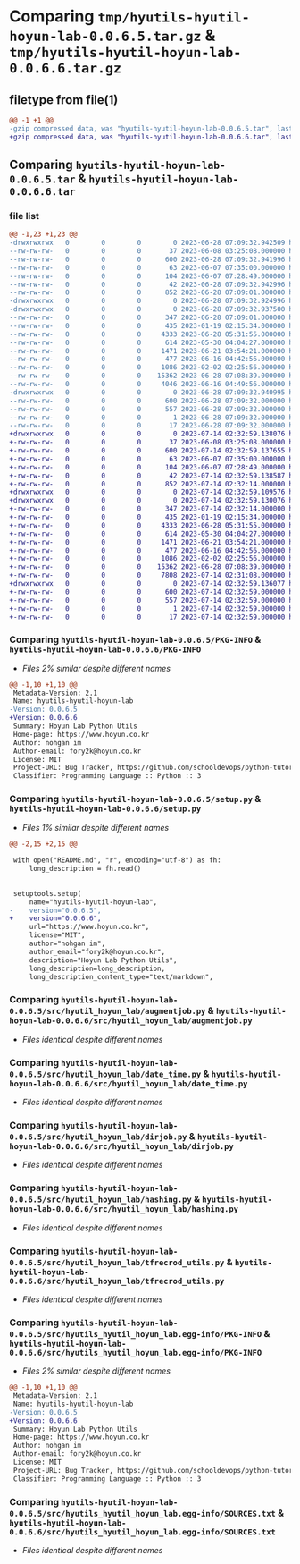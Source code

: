 # Comparing `tmp/hyutils-hyutil-hoyun-lab-0.0.6.5.tar.gz` & `tmp/hyutils-hyutil-hoyun-lab-0.0.6.6.tar.gz`

## filetype from file(1)

```diff
@@ -1 +1 @@
-gzip compressed data, was "hyutils-hyutil-hoyun-lab-0.0.6.5.tar", last modified: Wed Jun 28 07:09:32 2023, max compression
+gzip compressed data, was "hyutils-hyutil-hoyun-lab-0.0.6.6.tar", last modified: Fri Jul 14 02:32:59 2023, max compression
```

## Comparing `hyutils-hyutil-hoyun-lab-0.0.6.5.tar` & `hyutils-hyutil-hoyun-lab-0.0.6.6.tar`

### file list

```diff
@@ -1,23 +1,23 @@
-drwxrwxrwx   0        0        0        0 2023-06-28 07:09:32.942509 hyutils-hyutil-hoyun-lab-0.0.6.5/
--rw-rw-rw-   0        0        0       37 2023-06-08 03:25:08.000000 hyutils-hyutil-hoyun-lab-0.0.6.5/LICENSE.txt
--rw-rw-rw-   0        0        0      600 2023-06-28 07:09:32.941996 hyutils-hyutil-hoyun-lab-0.0.6.5/PKG-INFO
--rw-rw-rw-   0        0        0       63 2023-06-07 07:35:00.000000 hyutils-hyutil-hoyun-lab-0.0.6.5/README.md
--rw-rw-rw-   0        0        0      104 2023-06-07 07:28:49.000000 hyutils-hyutil-hoyun-lab-0.0.6.5/pyproject.toml
--rw-rw-rw-   0        0        0       42 2023-06-28 07:09:32.942996 hyutils-hyutil-hoyun-lab-0.0.6.5/setup.cfg
--rw-rw-rw-   0        0        0      852 2023-06-28 07:09:01.000000 hyutils-hyutil-hoyun-lab-0.0.6.5/setup.py
-drwxrwxrwx   0        0        0        0 2023-06-28 07:09:32.924996 hyutils-hyutil-hoyun-lab-0.0.6.5/src/
-drwxrwxrwx   0        0        0        0 2023-06-28 07:09:32.937500 hyutils-hyutil-hoyun-lab-0.0.6.5/src/hyutil_hoyun_lab/
--rw-rw-rw-   0        0        0      347 2023-06-28 07:09:01.000000 hyutils-hyutil-hoyun-lab-0.0.6.5/src/hyutil_hoyun_lab/__init__.py
--rw-rw-rw-   0        0        0      435 2023-01-19 02:15:34.000000 hyutils-hyutil-hoyun-lab-0.0.6.5/src/hyutil_hoyun_lab/appcontrol.py
--rw-rw-rw-   0        0        0     4333 2023-06-28 05:31:55.000000 hyutils-hyutil-hoyun-lab-0.0.6.5/src/hyutil_hoyun_lab/augmentjob.py
--rw-rw-rw-   0        0        0      614 2023-05-30 04:04:27.000000 hyutils-hyutil-hoyun-lab-0.0.6.5/src/hyutil_hoyun_lab/date_time.py
--rw-rw-rw-   0        0        0     1471 2023-06-21 03:54:21.000000 hyutils-hyutil-hoyun-lab-0.0.6.5/src/hyutil_hoyun_lab/dirjob.py
--rw-rw-rw-   0        0        0      477 2023-06-16 04:42:56.000000 hyutils-hyutil-hoyun-lab-0.0.6.5/src/hyutil_hoyun_lab/filejob.py
--rw-rw-rw-   0        0        0     1086 2023-02-02 02:25:56.000000 hyutils-hyutil-hoyun-lab-0.0.6.5/src/hyutil_hoyun_lab/hashing.py
--rw-rw-rw-   0        0        0    15362 2023-06-28 07:08:39.000000 hyutils-hyutil-hoyun-lab-0.0.6.5/src/hyutil_hoyun_lab/tfrecrod_utils.py
--rw-rw-rw-   0        0        0     4046 2023-06-16 04:49:56.000000 hyutils-hyutil-hoyun-lab-0.0.6.5/src/hyutil_hoyun_lab/xml_util.py
-drwxrwxrwx   0        0        0        0 2023-06-28 07:09:32.940995 hyutils-hyutil-hoyun-lab-0.0.6.5/src/hyutils_hyutil_hoyun_lab.egg-info/
--rw-rw-rw-   0        0        0      600 2023-06-28 07:09:32.000000 hyutils-hyutil-hoyun-lab-0.0.6.5/src/hyutils_hyutil_hoyun_lab.egg-info/PKG-INFO
--rw-rw-rw-   0        0        0      557 2023-06-28 07:09:32.000000 hyutils-hyutil-hoyun-lab-0.0.6.5/src/hyutils_hyutil_hoyun_lab.egg-info/SOURCES.txt
--rw-rw-rw-   0        0        0        1 2023-06-28 07:09:32.000000 hyutils-hyutil-hoyun-lab-0.0.6.5/src/hyutils_hyutil_hoyun_lab.egg-info/dependency_links.txt
--rw-rw-rw-   0        0        0       17 2023-06-28 07:09:32.000000 hyutils-hyutil-hoyun-lab-0.0.6.5/src/hyutils_hyutil_hoyun_lab.egg-info/top_level.txt
+drwxrwxrwx   0        0        0        0 2023-07-14 02:32:59.138076 hyutils-hyutil-hoyun-lab-0.0.6.6/
+-rw-rw-rw-   0        0        0       37 2023-06-08 03:25:08.000000 hyutils-hyutil-hoyun-lab-0.0.6.6/LICENSE.txt
+-rw-rw-rw-   0        0        0      600 2023-07-14 02:32:59.137655 hyutils-hyutil-hoyun-lab-0.0.6.6/PKG-INFO
+-rw-rw-rw-   0        0        0       63 2023-06-07 07:35:00.000000 hyutils-hyutil-hoyun-lab-0.0.6.6/README.md
+-rw-rw-rw-   0        0        0      104 2023-06-07 07:28:49.000000 hyutils-hyutil-hoyun-lab-0.0.6.6/pyproject.toml
+-rw-rw-rw-   0        0        0       42 2023-07-14 02:32:59.138587 hyutils-hyutil-hoyun-lab-0.0.6.6/setup.cfg
+-rw-rw-rw-   0        0        0      852 2023-07-14 02:32:14.000000 hyutils-hyutil-hoyun-lab-0.0.6.6/setup.py
+drwxrwxrwx   0        0        0        0 2023-07-14 02:32:59.109576 hyutils-hyutil-hoyun-lab-0.0.6.6/src/
+drwxrwxrwx   0        0        0        0 2023-07-14 02:32:59.130076 hyutils-hyutil-hoyun-lab-0.0.6.6/src/hyutil_hoyun_lab/
+-rw-rw-rw-   0        0        0      347 2023-07-14 02:32:14.000000 hyutils-hyutil-hoyun-lab-0.0.6.6/src/hyutil_hoyun_lab/__init__.py
+-rw-rw-rw-   0        0        0      435 2023-01-19 02:15:34.000000 hyutils-hyutil-hoyun-lab-0.0.6.6/src/hyutil_hoyun_lab/appcontrol.py
+-rw-rw-rw-   0        0        0     4333 2023-06-28 05:31:55.000000 hyutils-hyutil-hoyun-lab-0.0.6.6/src/hyutil_hoyun_lab/augmentjob.py
+-rw-rw-rw-   0        0        0      614 2023-05-30 04:04:27.000000 hyutils-hyutil-hoyun-lab-0.0.6.6/src/hyutil_hoyun_lab/date_time.py
+-rw-rw-rw-   0        0        0     1471 2023-06-21 03:54:21.000000 hyutils-hyutil-hoyun-lab-0.0.6.6/src/hyutil_hoyun_lab/dirjob.py
+-rw-rw-rw-   0        0        0      477 2023-06-16 04:42:56.000000 hyutils-hyutil-hoyun-lab-0.0.6.6/src/hyutil_hoyun_lab/filejob.py
+-rw-rw-rw-   0        0        0     1086 2023-02-02 02:25:56.000000 hyutils-hyutil-hoyun-lab-0.0.6.6/src/hyutil_hoyun_lab/hashing.py
+-rw-rw-rw-   0        0        0    15362 2023-06-28 07:08:39.000000 hyutils-hyutil-hoyun-lab-0.0.6.6/src/hyutil_hoyun_lab/tfrecrod_utils.py
+-rw-rw-rw-   0        0        0     7808 2023-07-14 02:31:08.000000 hyutils-hyutil-hoyun-lab-0.0.6.6/src/hyutil_hoyun_lab/xml_util.py
+drwxrwxrwx   0        0        0        0 2023-07-14 02:32:59.136077 hyutils-hyutil-hoyun-lab-0.0.6.6/src/hyutils_hyutil_hoyun_lab.egg-info/
+-rw-rw-rw-   0        0        0      600 2023-07-14 02:32:59.000000 hyutils-hyutil-hoyun-lab-0.0.6.6/src/hyutils_hyutil_hoyun_lab.egg-info/PKG-INFO
+-rw-rw-rw-   0        0        0      557 2023-07-14 02:32:59.000000 hyutils-hyutil-hoyun-lab-0.0.6.6/src/hyutils_hyutil_hoyun_lab.egg-info/SOURCES.txt
+-rw-rw-rw-   0        0        0        1 2023-07-14 02:32:59.000000 hyutils-hyutil-hoyun-lab-0.0.6.6/src/hyutils_hyutil_hoyun_lab.egg-info/dependency_links.txt
+-rw-rw-rw-   0        0        0       17 2023-07-14 02:32:59.000000 hyutils-hyutil-hoyun-lab-0.0.6.6/src/hyutils_hyutil_hoyun_lab.egg-info/top_level.txt
```

### Comparing `hyutils-hyutil-hoyun-lab-0.0.6.5/PKG-INFO` & `hyutils-hyutil-hoyun-lab-0.0.6.6/PKG-INFO`

 * *Files 2% similar despite different names*

```diff
@@ -1,10 +1,10 @@
 Metadata-Version: 2.1
 Name: hyutils-hyutil-hoyun-lab
-Version: 0.0.6.5
+Version: 0.0.6.6
 Summary: Hoyun Lab Python Utils
 Home-page: https://www.hoyun.co.kr
 Author: nohgan im
 Author-email: fory2k@hoyun.co.kr
 License: MIT
 Project-URL: Bug Tracker, https://github.com/schooldevops/python-tutorials/issues
 Classifier: Programming Language :: Python :: 3
```

### Comparing `hyutils-hyutil-hoyun-lab-0.0.6.5/setup.py` & `hyutils-hyutil-hoyun-lab-0.0.6.6/setup.py`

 * *Files 1% similar despite different names*

```diff
@@ -2,15 +2,15 @@
 
 with open("README.md", "r", encoding="utf-8") as fh:
     long_description = fh.read()
     
 
 setuptools.setup(
     name="hyutils-hyutil-hoyun-lab",
-    version="0.0.6.5",
+    version="0.0.6.6",
     url="https://www.hoyun.co.kr",
     license="MIT",
     author="nohgan im",
     author_email="fory2k@hoyun.co.kr",
     description="Hoyun Lab Python Utils",
     long_description=long_description,
     long_description_content_type="text/markdown",
```

### Comparing `hyutils-hyutil-hoyun-lab-0.0.6.5/src/hyutil_hoyun_lab/augmentjob.py` & `hyutils-hyutil-hoyun-lab-0.0.6.6/src/hyutil_hoyun_lab/augmentjob.py`

 * *Files identical despite different names*

### Comparing `hyutils-hyutil-hoyun-lab-0.0.6.5/src/hyutil_hoyun_lab/date_time.py` & `hyutils-hyutil-hoyun-lab-0.0.6.6/src/hyutil_hoyun_lab/date_time.py`

 * *Files identical despite different names*

### Comparing `hyutils-hyutil-hoyun-lab-0.0.6.5/src/hyutil_hoyun_lab/dirjob.py` & `hyutils-hyutil-hoyun-lab-0.0.6.6/src/hyutil_hoyun_lab/dirjob.py`

 * *Files identical despite different names*

### Comparing `hyutils-hyutil-hoyun-lab-0.0.6.5/src/hyutil_hoyun_lab/hashing.py` & `hyutils-hyutil-hoyun-lab-0.0.6.6/src/hyutil_hoyun_lab/hashing.py`

 * *Files identical despite different names*

### Comparing `hyutils-hyutil-hoyun-lab-0.0.6.5/src/hyutil_hoyun_lab/tfrecrod_utils.py` & `hyutils-hyutil-hoyun-lab-0.0.6.6/src/hyutil_hoyun_lab/tfrecrod_utils.py`

 * *Files identical despite different names*

### Comparing `hyutils-hyutil-hoyun-lab-0.0.6.5/src/hyutils_hyutil_hoyun_lab.egg-info/PKG-INFO` & `hyutils-hyutil-hoyun-lab-0.0.6.6/src/hyutils_hyutil_hoyun_lab.egg-info/PKG-INFO`

 * *Files 2% similar despite different names*

```diff
@@ -1,10 +1,10 @@
 Metadata-Version: 2.1
 Name: hyutils-hyutil-hoyun-lab
-Version: 0.0.6.5
+Version: 0.0.6.6
 Summary: Hoyun Lab Python Utils
 Home-page: https://www.hoyun.co.kr
 Author: nohgan im
 Author-email: fory2k@hoyun.co.kr
 License: MIT
 Project-URL: Bug Tracker, https://github.com/schooldevops/python-tutorials/issues
 Classifier: Programming Language :: Python :: 3
```

### Comparing `hyutils-hyutil-hoyun-lab-0.0.6.5/src/hyutils_hyutil_hoyun_lab.egg-info/SOURCES.txt` & `hyutils-hyutil-hoyun-lab-0.0.6.6/src/hyutils_hyutil_hoyun_lab.egg-info/SOURCES.txt`

 * *Files identical despite different names*

